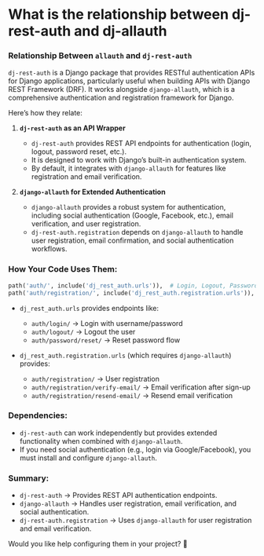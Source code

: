 # What is the relationship between dj-rest-auth and dj-allauth

### Relationship Between `allauth` and `dj-rest-auth`
`dj-rest-auth` is a Django package that provides RESTful authentication APIs for Django applications, particularly useful when building APIs with Django REST Framework (DRF). It works alongside `django-allauth`, which is a comprehensive authentication and registration framework for Django.

Here’s how they relate:

1. **`dj-rest-auth` as an API Wrapper**  
   - `dj-rest-auth` provides REST API endpoints for authentication (login, logout, password reset, etc.).
   - It is designed to work with Django’s built-in authentication system.
   - By default, it integrates with `django-allauth` for features like registration and email verification.

2. **`django-allauth` for Extended Authentication**  
   - `django-allauth` provides a robust system for authentication, including social authentication (Google, Facebook, etc.), email verification, and user registration.
   - `dj-rest-auth.registration` depends on `django-allauth` to handle user registration, email confirmation, and social authentication workflows.

### How Your Code Uses Them:
```python
path('auth/', include('dj_rest_auth.urls')),  # Login, Logout, Password Reset
path('auth/registration/', include('dj_rest_auth.registration.urls')),  # Registration + Email Verification
```
- `dj_rest_auth.urls` provides endpoints like:
  - `auth/login/` → Login with username/password
  - `auth/logout/` → Logout the user
  - `auth/password/reset/` → Reset password flow

- `dj_rest_auth.registration.urls` (which requires `django-allauth`) provides:
  - `auth/registration/` → User registration
  - `auth/registration/verify-email/` → Email verification after sign-up
  - `auth/registration/resend-email/` → Resend email verification

### Dependencies:
- `dj-rest-auth` can work independently but provides extended functionality when combined with `django-allauth`.
- If you need social authentication (e.g., login via Google/Facebook), you must install and configure `django-allauth`.

### Summary:
- `dj-rest-auth` → Provides REST API authentication endpoints.
- `django-allauth` → Handles user registration, email verification, and social authentication.
- `dj-rest-auth.registration` → Uses `django-allauth` for user registration and email verification.

Would you like help configuring them in your project? 🚀